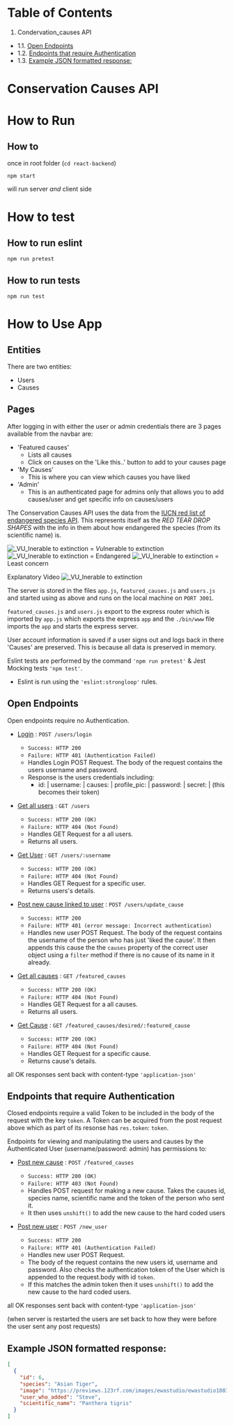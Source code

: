 # Table of Contents

1. Condervation_causes API

- 1.1. [Open Endpoints](##-Open-Endpoints)
- 1.2. [Endpoints that require Authentication](##Endpoints-that-require-Authentication)
- 1.3. [Example JSON formatted response:](##Example-JSON-formatted-response:)

# Conservation Causes API

# How to Run

## How to

once in root folder (`cd react-backend`)

`npm start`

will run server _and_ client side

# How to test

## How to run eslint

`npm run pretest`

## How to run tests

`npm run test`

# How to Use App

## Entities

There are two entities:

- Users
- Causes

## Pages

After logging in with either the user or admin credentials there are 3 pages available from the navbar are:

- 'Featured causes'
  - Lists all causes
  - Click on causes on the 'Like this..' button to add to your causes page
- 'My Causes'
  - This is where you can view which causes you have liked
- 'Admin'
  - This is an authenticated page for admins only that allows you to add causes/user and get specific info on causes/users

The Conservation Causes API uses the data from the [IUCN red list of endangered species API](https://apiv3.iucnredlist.org/api/v3/docs). This represents itself as the _RED TEAR DROP SHAPES_ with the info in them about how endangered the species (from its scientific name) is.

![_VU_lnerable to extinction
](https://i.ibb.co/LtF6cJd/Screenshot-2019-05-01-at-17-49-01.png) = *Vu*lnerable to extinction
![_VU_lnerable to extinction
](https://i.ibb.co/w0gmybH/Screenshot-2019-05-01-at-17-48-54.png) = Endangered
![_VU_lnerable to extinction
](https://i.ibb.co/KWMtSF8/Screenshot-2019-05-01-at-17-48-50.png) = Least concern

Explanatory Video
![_VU_lnerable to extinction
](images/ezgif.com-video-to-gif.gif)

The server is stored in the files `app.js`, `featured_causes.js` and `users.js` and started using as above and runs on the local machine on `PORT 3001`.

`featured_causes.js` and `users.js` export to the express router which is imported by `app.js` which exports the express `app` and the `./bin/www` file imports the `app` and starts the express server.

User account information is saved if a user signs out and logs back in there 'Causes' are preserved. This is because all data is preserved in memory.

Eslint tests are performed by the command `'npm run pretest'` & Jest Mocking tests `'npm test'`.

- Eslint is run using the `'eslint:strongloop'` rules.

## Open Endpoints

Open endpoints require no Authentication.

- [Login]() : `POST /users/login`

  - `Success: HTTP 200`
  - `Failure: HTTP 401 (Authentication Failed)`
  - Handles Login POST Request. The body of the request contains the users username and password.
  - Response is the users credentials including:
    - id: |
      username: |
      causes: |
      profile_pic: |
      password: |
      secret: | (this becomes their token)

* [Get all users]() : `GET /users`

  - `Success: HTTP 200 (OK)`
  - `Failure: HTTP 404 (Not Found)`
  - Handles GET Request for a all users.
  - Returns all users.

* [Get User]() : `GET /users/:username`

  - `Success: HTTP 200 (OK)`
  - `Failure: HTTP 404 (Not Found)`
  - Handles GET Request for a specific user.
  - Returns users's details.

* [Post new cause linked to user]() : `POST /users/update_cause`

  - `Success: HTTP 200`
  - `Failure: HTTP 401 (error message: Incorrect authentication)`
  - Handles new user POST Request. The body of the request contains the username of the person who has just 'liked the cause'. It then appends this cause the the `causes` property of the correct user object using a `filter` method if there is no cause of its name in it already.

- [Get all causes]() : `GET /featured_causes`

  - `Success: HTTP 200 (OK)`
  - `Failure: HTTP 404 (Not Found)`
  - Handles GET Request for a all causes.
  - Returns all users.

- [Get Cause]() : `GET /featured_causes/desired/:featured_cause`

  - `Success: HTTP 200 (OK)`
  - `Failure: HTTP 404 (Not Found)`
  - Handles GET Request for a specific cause.
  - Returns cause's details.

all OK responses sent back with content-type `'application-json'`

## Endpoints that require Authentication

Closed endpoints require a valid Token to be included in the body of the request with the key `token`. A Token can be acquired from the post request above which as part of its resonse has `res.token`: `token`.

Endpoints for viewing and manipulating the users and causes by the Authenticated User (username/password: admin) has permissions to:

- [Post new cause]() : `POST /featured_causes`

  - `Success: HTTP 200 (OK)`
  - `Failure: HTTP 403 (Not Found)`
  - Handles POST request for making a new cause. Takes the causes id, species name, scientific name and the token of the person who sent it.
  - It then uses `unshift()` to add the new cause to the hard coded users

- [Post new user]() : `POST /new_user`

  - `Success: HTTP 200`
  - `Failure: HTTP 401 (Authentication Failed)`
  - Handles new user POST Request.
  - The body of the request contains the new users id, username and password. Also checks the authentication token of the User which is appended to the request.body with id `token`.
  - If this matches the admin token then it uses `unshift()` to add the new cause to the hard coded users.

all OK responses sent back with content-type `'application-json'`

(when server is restarted the users are set back to how they were before the user sent any post requests)

## Example JSON formatted response:

```json
[
  {
    "id": 6,
    "species": "Asian Tiger",
    "image": "https://previews.123rf.com/images/ewastudio/ewastudio1803/ewastudio180300105/98369124-tiger-in-forest-tiger-portrait.jpg",
    "user_who_added": "Steve",
    "scientific_name": "Panthera tigris"
  }
]
```
